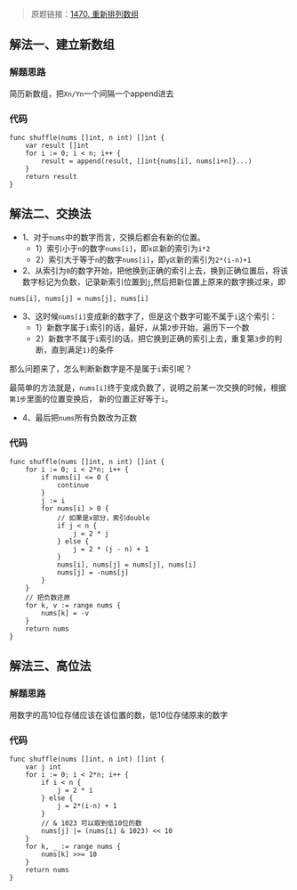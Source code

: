> 原题链接：[1470. 重新排列数组](https://leetcode-cn.com/problems/shuffle-the-array/)

## 解法一、建立新数组
### 解题思路
简历新数组，把``Xn/Yn``一个间隔一个append进去
### 代码
```golang
func shuffle(nums []int, n int) []int {
	var result []int
	for i := 0; i < n; i++ {
		result = append(result, []int{nums[i], nums[i+n]}...)
	}
	return result
}
```
## 解法二、交换法
* 1、对于``nums``中的数字而言，交换后都会有新的位置。  
    * 1）索引小于``n``的数字``nums[i]``，即``x区``新的索引为``i*2``
    * 2）索引大于等于``n``的数字``nums[i]``，即``y区``新的索引为``2*(i-n)+1``
* 2、从索引为``0``的数字开始，把他换到正确的索引上去，换到正确位置后，将该数字标记为负数，记录新索引位置到``j``,然后把新位置上原来的数字换过来，即
```
nums[i], nums[j] = nums[j], nums[i]
```
* 3、这时候``nums[i]``变成新的数字了，但是这个数字可能不属于``i``这个索引：
    * 1）新数字属于``i``索引的话，最好，从第``2``步开始，遍历下一个数
    * 2）新数字不属于``i``索引的话，把它换到正确的索引上去，重复第``3``步的判断，直到满足``1)``的条件

那么问题来了，怎么判断新数字是不是属于``i``索引呢？

最简单的方法就是，``nums[i]``终于变成负数了，说明之前某一次交换的时候，根据``第1步``里面的位置变换后，
新的位置正好等于``i``。

* 4、最后把``nums``所有负数改为正数

### 代码
```golang
func shuffle(nums []int, n int) []int {
	for i := 0; i < 2*n; i++ {
		if nums[i] <= 0 {
			continue
		}
		j := i
		for nums[i] > 0 {
			// 如果是x部分，索引double
			if j < n {
				j = 2 * j
			} else {
				j = 2 * (j - n) + 1
			}
			nums[i], nums[j] = nums[j], nums[i]
			nums[j] = -nums[j]
		}
	}
	// 把负数还原
	for k, v := range nums {
		nums[k] = -v
	}
	return nums
}
```
## 解法三、高位法
### 解题思路
用数字的高10位存储应该在该位置的数，低10位存储原来的数字
### 代码
```golang
func shuffle(nums []int, n int) []int {
	var j int
	for i := 0; i < 2*n; i++ {
		if i < n {
			j = 2 * i
		} else {
			j = 2*(i-n) + 1
		}
        // & 1023 可以取到低10位的数
		nums[j] |= (nums[i] & 1023) << 10
	}
	for k, _ := range nums {
		nums[k] >>= 10
	}
	return nums
}
```
